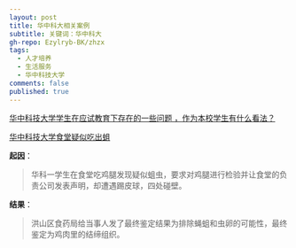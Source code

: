 ```yaml
---
layout: post
title: 华中科大相关案例
subtitle: 关键词：华中科大
gh-repo: Ezylryb-BK/zhzx
tags:
  - 人才培养
  - 生活服务
  - 华中科技大学
comments: false
published: true
---
```


[华中科技大学学生在应试教育下存在的一些问题 ，作为本校学生有什么看法？](https://www.zhihu.com/question/318639887)

[华中科技大学食堂疑似吃出蛆](https://www.zhihu.com/question/273661605/answer/369565245)

**起因**：
>华科一学生在食堂吃鸡腿发现疑似蛆虫，要求对鸡腿进行检验并让食堂的负责公司发表声明，却遭遇踢皮球，四处碰壁。

**结果**：
>洪山区食药局给当事人发了最终鉴定结果为排除蝇蛆和虫卵的可能性，最终鉴定为鸡肉里的结缔组织。

